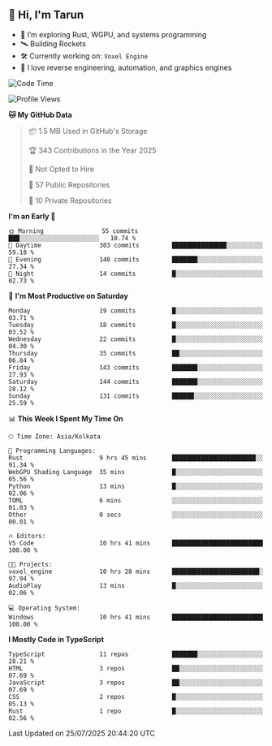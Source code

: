 ## 👋 Hi, I'm Tarun

- 🧠 I’m exploring Rust, WGPU, and systems programming
- 🛰️ Building Rockets
- 🛠️ Currently working on: `Voxel Engine`
- 🧪 I love reverse engineering, automation, and graphics engines

<!--START_SECTION:waka-->
![Code Time](http://img.shields.io/badge/Code%20Time-10%20hrs%2042%20mins-blue)

![Profile Views](http://img.shields.io/badge/Profile%20Views-70-blue)

**🐱 My GitHub Data** 

> 📦 1.5 MB Used in GitHub's Storage 
 > 
> 🏆 343 Contributions in the Year 2025
 > 
> 🚫 Not Opted to Hire
 > 
> 📜 57 Public Repositories 
 > 
> 🔑 10 Private Repositories 
 > 
**I'm an Early 🐤** 

```text
🌞 Morning                55 commits          ███░░░░░░░░░░░░░░░░░░░░░░   10.74 % 
🌆 Daytime                303 commits         ███████████████░░░░░░░░░░   59.18 % 
🌃 Evening                140 commits         ███████░░░░░░░░░░░░░░░░░░   27.34 % 
🌙 Night                  14 commits          █░░░░░░░░░░░░░░░░░░░░░░░░   02.73 % 
```
📅 **I'm Most Productive on Saturday** 

```text
Monday                   19 commits          █░░░░░░░░░░░░░░░░░░░░░░░░   03.71 % 
Tuesday                  18 commits          █░░░░░░░░░░░░░░░░░░░░░░░░   03.52 % 
Wednesday                22 commits          █░░░░░░░░░░░░░░░░░░░░░░░░   04.30 % 
Thursday                 35 commits          ██░░░░░░░░░░░░░░░░░░░░░░░   06.84 % 
Friday                   143 commits         ███████░░░░░░░░░░░░░░░░░░   27.93 % 
Saturday                 144 commits         ███████░░░░░░░░░░░░░░░░░░   28.12 % 
Sunday                   131 commits         ██████░░░░░░░░░░░░░░░░░░░   25.59 % 
```


📊 **This Week I Spent My Time On** 

```text
🕑︎ Time Zone: Asia/Kolkata

💬 Programming Languages: 
Rust                     9 hrs 45 mins       ███████████████████████░░   91.34 % 
WebGPU Shading Language  35 mins             █░░░░░░░░░░░░░░░░░░░░░░░░   05.56 % 
Python                   13 mins             █░░░░░░░░░░░░░░░░░░░░░░░░   02.06 % 
TOML                     6 mins              ░░░░░░░░░░░░░░░░░░░░░░░░░   01.03 % 
Other                    0 secs              ░░░░░░░░░░░░░░░░░░░░░░░░░   00.01 % 

🔥 Editors: 
VS Code                  10 hrs 41 mins      █████████████████████████   100.00 % 

🐱‍💻 Projects: 
voxel_engine             10 hrs 28 mins      ████████████████████████░   97.94 % 
AudioPlay                13 mins             █░░░░░░░░░░░░░░░░░░░░░░░░   02.06 % 

💻 Operating System: 
Windows                  10 hrs 41 mins      █████████████████████████   100.00 % 
```

**I Mostly Code in TypeScript** 

```text
TypeScript               11 repos            ███████░░░░░░░░░░░░░░░░░░   28.21 % 
HTML                     3 repos             ██░░░░░░░░░░░░░░░░░░░░░░░   07.69 % 
JavaScript               3 repos             ██░░░░░░░░░░░░░░░░░░░░░░░   07.69 % 
CSS                      2 repos             █░░░░░░░░░░░░░░░░░░░░░░░░   05.13 % 
Rust                     1 repo              █░░░░░░░░░░░░░░░░░░░░░░░░   02.56 % 
```




 Last Updated on 25/07/2025 20:44:20 UTC
<!--END_SECTION:waka-->
